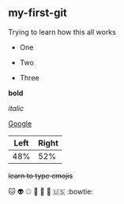 my-first-git
-----------------

Trying to learn how this all works

* One 

* Two

* Three

**bold** 

*italic*

[Google](http://www.google.com)

Left | Right
-----|------
48% | 52%

~~learn to type emojis~~

:cat: :alien: :baseball: :koala: :camel: :green_heart: :us: :bowtie:


